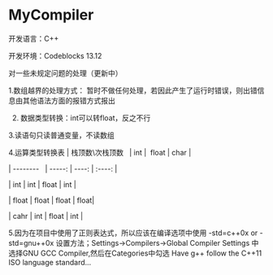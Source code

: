 # MyCompiler
开发语言：C++

开发环境：Codeblocks 13.12


对一些未规定问题的处理（更新中）

1.数组越界的处理方式： 暂时不做任何处理，若因此产生了运行时错误，则出错信息由其他语法方面的报错方式报出

2. 数据类型转换：int可以转float，反之不行

3.读语句只读普通变量，不读数组

4.运算类型转换表
| 栈顶数\次栈顶数   | int  |  float | char |

| --------   | -----: | ----: | :----: |

| int        | int     |   float   | int |

| float        | float      |   float    | float|

| cahr       | int      |   float    | int |

		
5.因为在项目中使用了正则表达式，所以应该在编译选项中使用
-std=c++0x or -std=gnu++0x
设置方法；Settings->Compilers->Global Compiler Settings
中选择GNU GCC Compiler,然后在Categories中勾选
Have g++ follow the C++11 ISO language standard...
